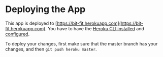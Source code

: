# Deploying the App

This app is deployed to
[https://bit-fit.herokuapp.com](https://bit-fit.herokuapp.com). You have to have
the [Heroku CLI
installed](https://devcenter.heroku.com/articles/heroku-cli#download-and-install)
and
[configured](https://devcenter.heroku.com/articles/heroku-cli#getting-started).

To deploy your changes, first make sure that the master branch has your changes,
and then `git push heroku master`.

